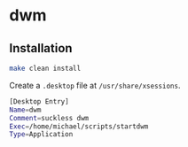 # dwm

## Installation

```sh
make clean install
```

Create a `.desktop` file at `/usr/share/xsessions`.
```sh
[Desktop Entry]
Name=dwm
Comment=suckless dwm
Exec=/home/michael/scripts/startdwm
Type=Application
```